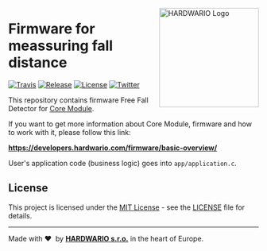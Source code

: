 <a href="https://www.hardwario.com/"><img src="https://www.hardwario.com/ci/assets/hw-logo.svg" width="200" alt="HARDWARIO Logo" align="right"></a>

# Firmware for meassuring fall distance

[![Travis](https://img.shields.io/travis/bigclownprojects/bcf-radio-zero-g-meter/master.svg)](https://travis-ci.org/bigclownprojects/bcf-radio-zero-g-meter)
[![Release](https://img.shields.io/github/release/bigclownprojects/bcf-radio-zero-g-meter.svg)](https://github.com/bigclownprojects/bcf-radio-zero-g-meter/releases)
[![License](https://img.shields.io/github/license/bigclownprojects/bcf-radio-zero-g-meter.svg)](https://github.com/bigclownprojects/bcf-radio-zero-g-meter/blob/master/LICENSE)
[![Twitter](https://img.shields.io/twitter/follow/hardwario_en.svg?style=social&label=Follow)](https://twitter.com/hardwario_en)

This repository contains firmware Free Fall Detector for [Core Module](https://shop.bigclown.com/core-module).

If you want to get more information about Core Module, firmware and how to work with it, please follow this link:

**https://developers.hardwario.com/firmware/basic-overview/**

User's application code (business logic) goes into `app/application.c`.

## License

This project is licensed under the [MIT License](https://opensource.org/licenses/MIT/) - see the [LICENSE](LICENSE) file for details.

---

Made with &#x2764;&nbsp; by [**HARDWARIO s.r.o.**](https://www.hardwario.com/) in the heart of Europe.
